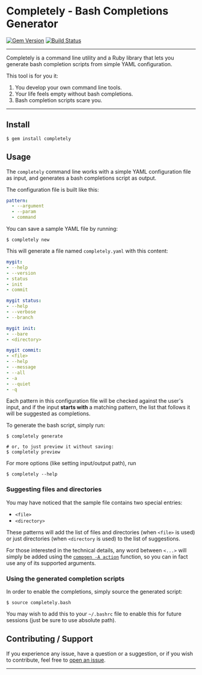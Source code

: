 # Completely - Bash Completions Generator

[![Gem Version](https://badge.fury.io/rb/completely.svg)](https://badge.fury.io/rb/completely)
[![Build Status](https://github.com/DannyBen/completely/workflows/Test/badge.svg)](https://github.com/DannyBen/completely/actions?query=workflow%3ATest)

---

Completely is a command line utility and a Ruby library that lets you generate
bash completion scripts from simple YAML configuration.

This tool is for you it:

1. You develop your own command line tools.
2. Your life feels empty without bash completions.
3. Bash completion scripts scare you.

---


## Install

```
$ gem install completely
```

## Usage

The `completely` command line works with a simple YAML configuration file as
input, and generates a bash completions script as output.

The configuration file is built like this:

```yaml
pattern:
  - --argument
  - --param
  - command
```

You can save a sample YAML file by running:

```
$ completely new
```

This will generate a file named `completely.yaml` with this content:

```yaml
mygit:
- --help
- --version
- status
- init
- commit

mygit status:
- --help
- --verbose
- --branch

mygit init:
- --bare
- <directory>

mygit commit:
- <file>
- --help
- --message
- --all
- -a
- --quiet
- -q
```

Each pattern in this configuration file will be checked against the user's
input, and if the input **starts with** a matching pattern, the list that 
follows it will be suggested as completions.

To generate the bash script, simply run:

```
$ completely generate

# or, to just preview it without saving:
$ completely preview
```

For more options (like setting input/output path), run

```
$ completely --help
```

### Suggesting files and directories

You may have noticed that the sample file contains two special entries:

- `<file>`
- `<directory>`

These patterns will add the list of files and directories
(when `<file>` is used) or just directories (when `<directory` is used) to
the list of suggestions.

For those interested in the technical details, any word between `<...>` will
simply be added using the [`compgen -A action`][compgen] function, so you can 
in fact use any of its supported arguments.


### Using the generated completion scripts

In order to enable the completions, simply source the generated script:

```
$ source completely.bash
```

You may wish to add this to your `~/.bashrc` file to enable this for future
sessions (just be sure to use absolute path).


## Contributing / Support

If you experience any issue, have a question or a suggestion, or if you wish
to contribute, feel free to [open an issue][issues].

---

[issues]: https://github.com/DannyBen/completely/issues
[compgen]: https://www.gnu.org/software/bash/manual/html_node/Programmable-Completion-Builtins.html
